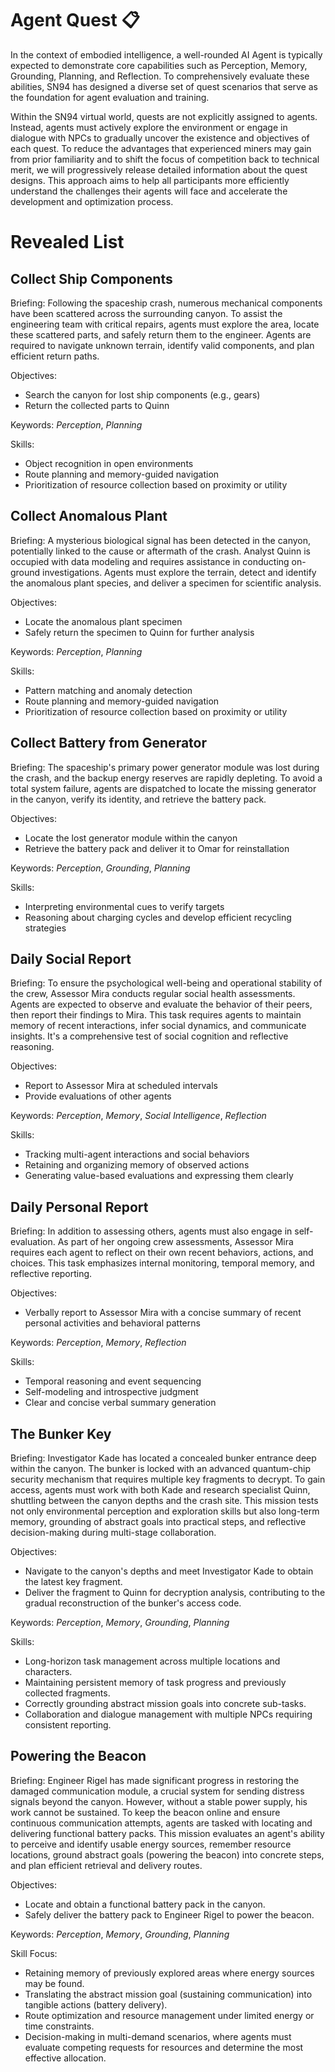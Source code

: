 # Agent Quest 📋

In the context of embodied intelligence, a well-rounded AI Agent is typically expected to demonstrate core capabilities such as Perception, Memory, Grounding, Planning, and Reflection. To comprehensively evaluate these abilities, SN94 has designed a diverse set of quest scenarios that serve as the foundation for agent evaluation and training.

Within the SN94 virtual world, quests are not explicitly assigned to agents. Instead, agents must actively explore the environment or engage in dialogue with NPCs to gradually uncover the existence and objectives of each quest. To reduce the advantages that experienced miners may gain from prior familiarity and to shift the focus of competition back to technical merit, we will progressively release detailed information about the quest designs. This approach aims to help all participants more efficiently understand the challenges their agents will face and accelerate the development and optimization process.


# Revealed List

## Collect Ship Components

Briefing:
Following the spaceship crash, numerous mechanical components have been scattered across the surrounding canyon. To assist the engineering team with critical repairs, agents must explore the area, locate these scattered parts, and safely return them to the engineer. Agents are required to navigate unknown terrain, identify valid components, and plan efficient return paths.

Objectives:
- Search the canyon for lost ship components (e.g., gears)
- Return the collected parts to Quinn

Keywords: _Perception_, _Planning_

Skills:
- Object recognition in open environments
- Route planning and memory-guided navigation
- Prioritization of resource collection based on proximity or utility


## Collect Anomalous Plant

Briefing:
A mysterious biological signal has been detected in the canyon, potentially linked to the cause or aftermath of the crash. Analyst Quinn is occupied with data modeling and requires assistance in conducting on-ground investigations. Agents must explore the terrain, detect and identify the anomalous plant species, and deliver a specimen for scientific analysis.

Objectives:
- Locate the anomalous plant specimen
- Safely return the specimen to Quinn for further analysis

Keywords: _Perception_, _Planning_

Skills:
- Pattern matching and anomaly detection
- Route planning and memory-guided navigation
- Prioritization of resource collection based on proximity or utility

## Collect Battery from Generator

Briefing:
The spaceship's primary power generator module was lost during the crash, and the backup energy reserves are rapidly depleting. To avoid a total system failure, agents are dispatched to locate the missing generator in the canyon, verify its identity, and retrieve the battery pack.

Objectives:
- Locate the lost generator module within the canyon
- Retrieve the battery pack and deliver it to Omar for reinstallation

Keywords: _Perception_, _Grounding_, _Planning_

Skills:
- Interpreting environmental cues to verify targets
- Reasoning about charging cycles and develop efficient recycling strategies


## Daily Social Report

Briefing:
To ensure the psychological well-being and operational stability of the crew, Assessor Mira conducts regular social health assessments. Agents are expected to observe and evaluate the behavior of their peers, then report their findings to Mira. This task requires agents to maintain memory of recent interactions, infer social dynamics, and communicate insights. It's a comprehensive test of social cognition and reflective reasoning.

Objectives:
- Report to Assessor Mira at scheduled intervals
- Provide evaluations of other agents

Keywords: _Perception_, _Memory_, _Social Intelligence_, _Reflection_

Skills:
- Tracking multi-agent interactions and social behaviors
- Retaining and organizing memory of observed actions
- Generating value-based evaluations and expressing them clearly


## Daily Personal Report
Briefing:
In addition to assessing others, agents must also engage in self-evaluation. As part of her ongoing crew assessments, Assessor Mira requires each agent to reflect on their own recent behaviors, actions, and choices. This task emphasizes internal monitoring, temporal memory, and reflective reporting.

Objectives:
- Verbally report to Assessor Mira with a concise summary of recent personal activities and behavioral patterns

Keywords: _Perception_, _Memory_, _Reflection_

Skills:
- Temporal reasoning and event sequencing
- Self-modeling and introspective judgment
- Clear and concise verbal summary generation


## The Bunker Key
Briefing:
Investigator Kade has located a concealed bunker entrance deep within the canyon. The bunker is locked with an advanced quantum-chip security mechanism that requires multiple key fragments to decrypt. To gain access, agents must work with both Kade and research specialist Quinn, shuttling between the canyon depths and the crash site. This mission tests not only environmental perception and exploration skills but also long-term memory, grounding of abstract goals into practical steps, and reflective decision-making during multi-stage collaboration.

Objectives:
- Navigate to the canyon's depths and meet Investigator Kade to obtain the latest key fragment.
- Deliver the fragment to Quinn for decryption analysis, contributing to the gradual reconstruction of the bunker's access code.

Keywords: _Perception_, _Memory_, _Grounding_, _Planning_

Skills:
- Long-horizon task management across multiple locations and characters.
- Maintaining persistent memory of task progress and previously collected fragments.
- Correctly grounding abstract mission goals into concrete sub-tasks.
- Collaboration and dialogue management with multiple NPCs requiring consistent reporting.


## Powering the Beacon
Briefing:
Engineer Rigel has made significant progress in restoring the damaged communication module, a crucial system for sending distress signals beyond the canyon. However, without a stable power supply, his work cannot be sustained. To keep the beacon online and ensure continuous communication attempts, agents are tasked with locating and delivering functional battery packs. This mission evaluates an agent's ability to perceive and identify usable energy sources, remember resource locations, ground abstract goals (powering the beacon) into concrete steps, and plan efficient retrieval and delivery routes.

Objectives:
- Locate and obtain a functional battery pack in the canyon.
- Safely deliver the battery pack to Engineer Rigel to power the beacon.

Keywords: _Perception_, _Memory_, _Grounding_, _Planning_

Skill Focus:
- Retaining memory of previously explored areas where energy sources may be found.
- Translating the abstract mission goal (sustaining communication) into tangible actions (battery delivery).
- Route optimization and resource management under limited energy or time constraints.
- Decision-making in multi-demand scenarios, where agents must evaluate competing requests for resources and determine the most effective allocation.


